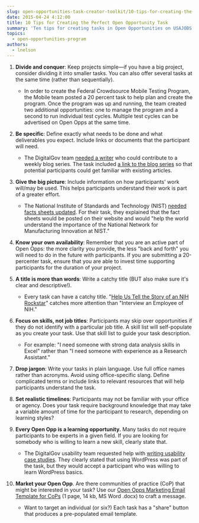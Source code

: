 ```yaml
---
slug: open-opportunities-task-creator-toolkit/10-tips-for-creating-the-perfect-open-opportunity-task
date: 2015-04-24 4:12:00
title: 10 Tips for Creating the Perfect Open Opportunity Task
summary: 'Ten tips for creating tasks in Open Opportunities on USAJOBS.'
topics:
  - open-opportunities-program
authors:
  - lnelson
---
```


1. **Divide and conquer**: Keep projects simple&mdash;if you have a big project, consider dividing it into smaller tasks. You can also offer several tasks at the same time (rather than sequentially). 
   * In order to create the Federal Crowdsource Mobile Testing Program, the Mobile team posted a 20 percent task to help plan and create the program. Once the program was up and running, the team created two additional opportunities: one to manage the program and a second to run individual test cycles. Multiple test cycles can be advertised on Open Opps at the same time. 

2. **Be specific**: Define exactly what needs to be done and what deliverables you expect. Include links or documents that the participant will need. 
   * The DigitalGov team [needed a writer](https://openopps.usajobs.gov/tasks/25) who could contribute to a weekly blog series. The task included [a link to the blog series](https://www.usajobs.gov/tag/trends-on-tuesday/) so that potential participants could get familiar with existing articles. 

3. **Give the big picture**: Include information on how participants' work will/may be used. This helps participants understand their work is part of a greater effort. 
   * The National Institute of Standards and Technology (NIST) [needed facts sheets updated](https://openopps.usajobs.gov/tasks/24). For their task, they explained that the fact sheets would be posted on their website and would  "help the world understand the importance of the National Network for Manufacturing Innovation at NIST." 

4. **Know your own availability**: Remember that you are an active part of Open Opps: the more clarity you provide, the less "back and forth" you will need to do in the future with participants. If you are submitting a 20-percenter task, ensure that you are able to invest time supporting participants for the duration of your project. 

5. **A title is more than words**: Write a catchy title (BUT also make sure it's clear and descriptive!). 
   * Every task can have a catchy title. "[Help Us Tell the Story of an NIH Rockstar](http://gsablogs.gsa.gov/dsic/2013/05/07/help-us-tell-the-story-about-a-nih-rockstar-who-is-creating-modular-on-the-go-content/)" catches more attention than "Interview an Employee of NIH." 

6. **Focus on skills, not job titles**: Participants may skip over opportunities if they do not identify with a particular job title. A skill list will self-populate as you create your task. Use that skill list to guide your task description. 
   * For example: "I need someone with strong data analysis skills in Excel" rather than "I need someone with experience as a Research Assistant." 

7. **Drop jargon**: Write your tasks in plain language. Use full office names rather than acronyms. Avoid using office-specific slang. Define complicated terms or include links to relevant resources that will help participants understand the task. 

8. **Set realistic timelines**: Participants may not be familiar with your office or agency. Does your task require background knowledge that may take a variable amount of time for the participant to research, depending on learning styles? 

9. **Every Open Opp is a learning opportunity.** Many tasks do not require participants to be experts in a given field. If you are looking for somebody who is willing to learn a new skill, clearly state that. 
   * The DigitalGov usability team requested help with [writing usability case studies](https://openopps.usajobs.gov/tasks/18). They clearly stated that using WordPress was part of the task, but they would accept a participant who was willing to learn WordPress basics. 

10. **Market your Open Opp**. Are there communities of practice (CoP) that might be interested in your task? Use our [Open Opps Marketing Email Template for CoPs](https://s3.amazonaws.com/digitalgov/_legacy-img/2015/04/Open-Opps-Marketing-Email-Template-for-CoPs.docx) (1 page, 14 kb, MS Word .docx) to craft a message. 
    * Want to target an individual (or six?) Each task has a "share" button that produces a pre-populated email template. 

